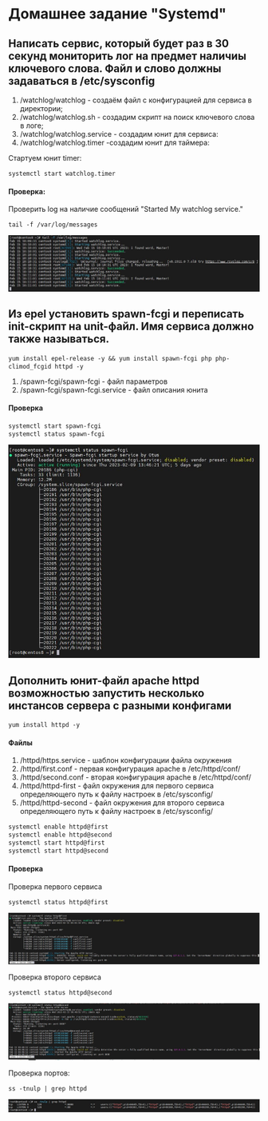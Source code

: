 # Домашнее задание "Systemd"

## Написать сервис, который будет раз в 30 секунд мониторить лог на предмет наличиы ключевого слова. Файл и слово должны задаваться в /etc/sysconfig

1. /watchlog/watchlog - создаём файл с конфигурацией для сервиса в директории;
2. /watchlog/watchlog.sh - создадим скрипт на поиск ключевого слова в логе;
3. /watchlog/watchlog.service - создадим юнит для сервиса:
4. /watchlog/watchlog.timer -создадим юнит для таймера:

Стартуем юнит timer:

```
systemctl start watchlog.timer
```

#### Проверка:

Проверить log на наличие сообщений "Started My watchlog service."
```
tail -f /var/log/messages
```

![file](img/2.JPG)

## Из epel установить spawn-fcgi и переписать init-скрипт на unit-файл. Имя сервиса должно также называться.
```
yum install epel-release -y && yum install spawn-fcgi php php-climod_fcgid httpd -y
```
1. /spawn-fcgi/spawn-fcgi - файл параметров
2. /spawn-fcgi/spawn-fcgi.service - файл описания юнита

#### Проверка

```
systemctl start spawn-fcgi
systemctl status spawn-fcgi
```

![file](img/3.JPG)

## Дополнить юнит-файл apache httpd возможностью запустить несколько инстансов сервера с разными конфигами

```
yum install httpd -y
```

#### Файлы

1. /httpd/https.service - шаблон конфигурации файла окружения
2. /httpd/first.conf - первая конфигурация apache в /etc/httpd/conf/
4. /httpd/second.conf - вторая конфигурация apache в /etc/httpd/conf/
5. /httpd/httpd-first - файл окружения для первого сервиса определяющего путь к файлу настроек в /etc/sysconfig/
6. /httpd/httpd-second - файл окружения для второго сервиса определяющего путь к файлу настроек в /etc/sysconfig/

```
systemctl enable httpd@first
systemctl enable httpd@second
systemctl start httpd@first
systemctl start httpd@second
```

#### Проверка

Проверка первого сервиса
```
systemctl status httpd@first
```

![file](img/4.JPG)

Проверка второго сервиса
```
systemctl status httpd@second
```

![file](img/5.JPG)

Проверка портов:
```
ss -tnulp | grep httpd
```

![file](img/6.JPG)
